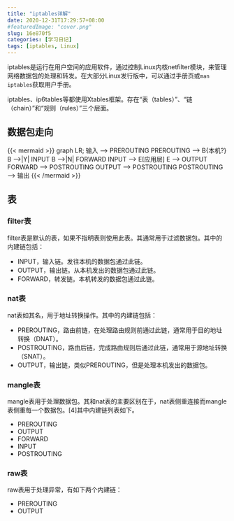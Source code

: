 ```yaml
---
title: "iptables详解"
date: 2020-12-31T17:29:57+08:00
#featuredImage: "cover.png"
slug: 16e870f5
categories: [学习日记]
tags: [iptables, Linux]
---
```


iptables是运行在用户空间的应用软件，通过控制Linux内核netfilter模块，来管理网络数据包的处理和转发。在大部分Linux发行版中，可以通过手册页或`man iptables`获取用户手册。

<!--more-->

iptables、ip6tables等都使用Xtables框架。存在“表（tables）”、“链（chain）”和“规则（rules）”三个层面。

## 数据包走向

{{< mermaid >}}
graph LR;
    输入 --> PREROUTING
    PREROUTING --> B{本机?}
    B -->|Y| INPUT
    B -->|N| FORWARD
    INPUT --> E[应用层]
    E --> OUTPUT
    FORWARD --> POSTROUTING
    OUTPUT --> POSTROUTING
    POSTROUTING --> 输出
{{< /mermaid >}}

## 表

### filter表

filter表是默认的表，如果不指明表则使用此表。其通常用于过滤数据包。其中的内建链包括：

+ INPUT，输入链。发往本机的数据包通过此链。
+ OUTPUT，输出链。从本机发出的数据包通过此链。
+ FORWARD，转发链。本机转发的数据包通过此链。

### nat表

nat表如其名，用于地址转换操作。其中的内建链包括：

+ PREROUTING，路由前链，在处理路由规则前通过此链，通常用于目的地址转换（DNAT）。
+ POSTROUTING，路由后链，完成路由规则后通过此链，通常用于源地址转换（SNAT）。
+ OUTPUT，输出链，类似PREROUTING，但是处理本机发出的数据包。

### mangle表

mangle表用于处理数据包。其和nat表的主要区别在于，nat表侧重连接而mangle表侧重每一个数据包。[4]其中内建链列表如下。

+ PREROUTING
+ OUTPUT
+ FORWARD
+ INPUT
+ POSTROUTING

### raw表

raw表用于处理异常，有如下两个内建链：

+ PREROUTING
+ OUTPUT